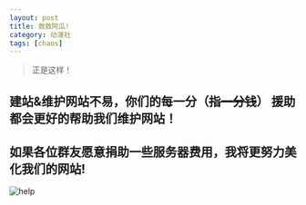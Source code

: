 ```yaml
---
layout: post
title: 救救阿瓜!
category: 动漫社
tags: [chaos]
---
```


>正是这样！

## 建站&维护网站不易，你们的每一分（~~指一分钱~~） 援助都会更好的帮助我们维护网站！<br />

## 如果各位群友愿意捐助一些服务器费用，我将更努力美化我们的网站!<br />


![help](https://dev.tencent.com/u/Water_Emissary/p/pbed/git/raw/master/help/help.png)
